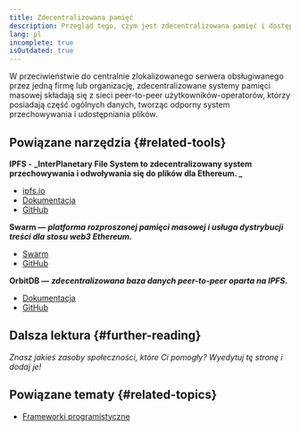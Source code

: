 ```yaml
---
title: Zdecentralizowana pamięć
description: Przegląd tego, czym jest zdecentralizowana pamięć i dostępne narzędzia do integracji z  integracji z aplikacjami dapp.
lang: pl
incomplete: true
isOutdated: true
---
```


W przeciwieństwie do centralnie zlokalizowanego serwera obsługiwanego przez jedną firmę lub organizację, zdecentralizowane systemy pamięci masowej składają się z sieci peer-to-peer użytkowników-operatorów, którzy posiadają część ogólnych danych, tworząc odporny system przechowywania i udostępniania plików.

## Powiązane narzędzia {#related-tools}

**IPFS -** **_InterPlanetary File System to zdecentralizowany system przechowywania i odwoływania się do plików dla Ethereum. _**

- [ipfs.io](https://ipfs.io/)
- [Dokumentacja](https://docs.ipfs.io/)
- [GitHub](https://github.com/ipfs/ipfs)

**Swarm —** **<em x-id="4">platforma rozproszonej pamięci masowej i usługa dystrybucji treści dla stosu web3 Ethereum.</em>**

- [Swarm](https://ethersphere.github.io/swarm-home/)
- [GitHub](https://github.com/ethersphere/swarm)

**OrbitDB —** **<em x-id="4">zdecentralizowana baza danych peer-to-peer oparta na IPFS.</em>**

- [Dokumentacja](https://github.com/orbitdb/field-manual)
- [GitHub](https://github.com/orbitdb/orbit-db)

## Dalsza lektura {#further-reading}

_Znasz jakieś zasoby społeczności, które Ci pomogły? Wyedytuj tę stronę i dodaj je!_

## Powiązane tematy {#related-topics}

- [Frameworki programistyczne](/developers/docs/frameworks/)
